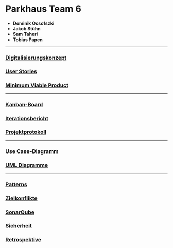 
# Parkhaus Team 6

- **Dominik Ocsofszki**
- **Jakob Stühn**
- **Sam Taheri**
- **Tobias Papen**

---

### [Digitalisierungskonzept](/files/Digitalisierungskonzept.md)

### [User Stories](/files/UserStories.md)

### [Minimum Viable Product](/files/MinimumViableProduct.md)

---

### [Kanban-Board]()

### [Iterationsbericht](/files/Iterationsbericht.md)

### [Projektprotokoll](/files/Projektprotokoll.md)

---

### [Use Case-Diagramm]()

### [UML Diagramme]()

---

### [Patterns](/files/Patterns.md)

### [Zielkonflikte](/files/Zielkonflikte.md)

### [SonarQube](/files/SonarQube.md)

### [Sicherheit](/files/Sicherheit.md)

### [Retrospektive](/files/Retrospektive.md)

